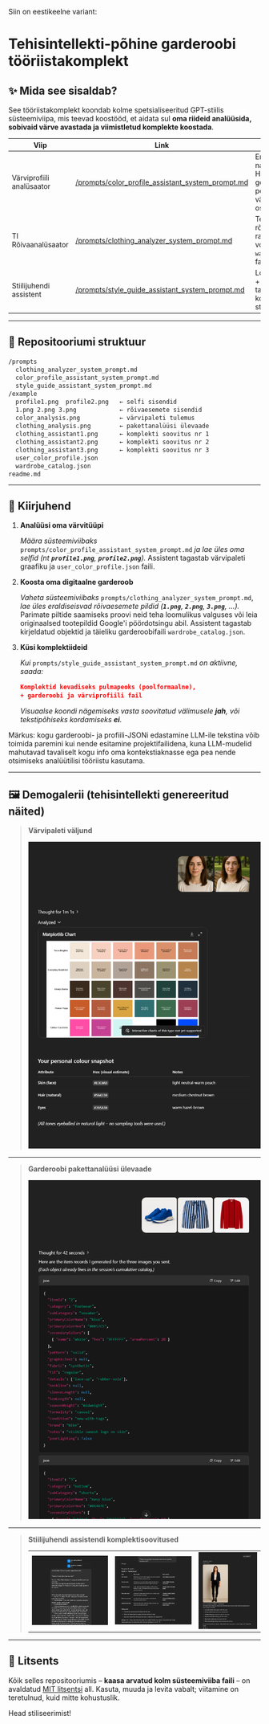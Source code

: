 Siin on eestikeelne variant:

# Tehisintellekti-põhine garderoobi tööriistakomplekt

## ✨ Mida see sisaldab?

See tööriistakomplekt koondab kolme spetsialiseeritud GPT-stiilis süsteemiviipa, mis teevad koostööd, et aidata sul **oma riideid analüüsida, sobivaid värve avastada ja viimistletud komplekte koostada**.

| Viip                      | Link                                                                                                         | Mida see teeb                                                                                                        |
| ------------------------- | ------------------------------------------------------------------------------------------------------------ | -------------------------------------------------------------------------------------------------------------------- |
| Värviprofiili analüsaator | [/prompts/color\_profile\_assistant\_system\_prompt.md](prompts/color_profile_assistant_system_prompt.md)      | Eraldab selfidest sinu naha / juuste / silmade HEX-väärtused ning genereerib personaliseeritud värvipaleti + ostunimekirja. |
| TI Rõivaanalüsaator       | [/prompts/clothing\_analyzer\_system\_prompt.md](prompts/clothing_analyzer_system_prompt.md)                 | Teisendab rõivaesemete fotod rangelt JSON-vormingusse ja haldab `wardrobe_catalog.json` faili.                         |
| Stiilijuhendi assistent   | [/prompts/style\_guide\_assistant\_system\_prompt.md](prompts/style_guide_assistant_system_prompt.md)        | Loeb sinu värvipaletti + garderoobi ning tagastab hinnatud komplekte ja strateegia.                                  |

---

## 📂 Repositooriumi struktuur

```
/prompts
  clothing_analyzer_system_prompt.md
  color_profile_assistant_system_prompt.md
  style_guide_assistant_system_prompt.md
/example
  profile1.png  profile2.png   ← selfi sisendid
  1.png 2.png 3.png            ← rõivaesemete sisendid
  color_analysis.png           ← värvipaleti tulemus
  clothing_analysis.png        ← pakettanalüüsi ülevaade
  clothing_assistant1.png      ← komplekti soovitus nr 1
  clothing_assistant2.png      ← komplekti soovitus nr 2
  clothing_assistant3.png      ← komplekti soovitus nr 3
  user_color_profile.json
  wardrobe_catalog.json
readme.md
```

---

## 🚀 Kiirjuhend

1.  **Analüüsi oma värvitüüpi**

    *Määra süsteemiviibaks* `prompts/color_profile_assistant_system_prompt.md` *ja lae üles oma selfid (nt **`profile1.png`**, **`profile2.png`**).*
    Assistent tagastab värvipaleti graafiku ja `user_color_profile.json` faili.

2.  **Koosta oma digitaalne garderoob**

    *Vaheta süsteemiviibaks* `prompts/clothing_analyzer_system_prompt.md`, *lae üles eraldiseisvad rõivaesemete pildid (**`1.png`**, **`2.png`**, **`3.png`**, …).*
    Parimate piltide saamiseks proovi neid teha loomulikus valguses või leia originaalsed tootepildid Google'i pöördotsingu abil.
    Assistent tagastab kirjeldatud objektid ja täieliku garderoobifaili `wardrobe_catalog.json`.

4.  **Küsi komplektiideid**

    *Kui* `prompts/style_guide_assistant_system_prompt.md` *on aktiivne, saada:*

    ```json
    Komplektid kevadiseks pulmapeoks (poolformaalne), 
    + garderoobi ja värviprofiili fail
    ```

    *Visuaalse koondi nägemiseks vasta soovitatud välimusele ****jah****, või tekstipõhiseks kordamiseks ****ei****.*

Märkus: kogu garderoobi- ja profiili-JSONi edastamine LLM-ile tekstina võib toimida paremini kui nende esitamine projektifailidena, kuna LLM-mudelid mahutavad tavaliselt kogu info oma kontekstiaknasse ega pea nende otsimiseks analüütilisi tööriistu kasutama.

---

## 🖼️ Demogalerii (tehisintellekti genereeritud näited)

> **Värvipaleti väljund**
>
> ![Värvianalüüs](example/color_analysis.png)

---

> **Garderoobi pakettanalüüsi ülevaade**
>
> ![Riiete analüüs](example/clothing_analysis.png)

---

> **Stiilijuhendi assistendi komplektisoovitused**
>
> |                                                  |                                                  |                                                  |
> |:------------------------------------------------:|:------------------------------------------------:|:------------------------------------------------:|
> | ![Komplekt 1](example/clothing_assistant1.png) | ![Komplekt 2](example/clothing_assistant2.png) | ![Komplekt 3](example/clothing_assistant3.png) |

---

## 📝 Litsents

Kõik selles repositooriumis – **kaasa arvatud kolm süsteemiviiba faili** – on avaldatud [MIT litsentsi](LICENSE) all. Kasuta, muuda ja levita vabalt; viitamine on teretulnud, kuid mitte kohustuslik.

Head stiliseerimist!
